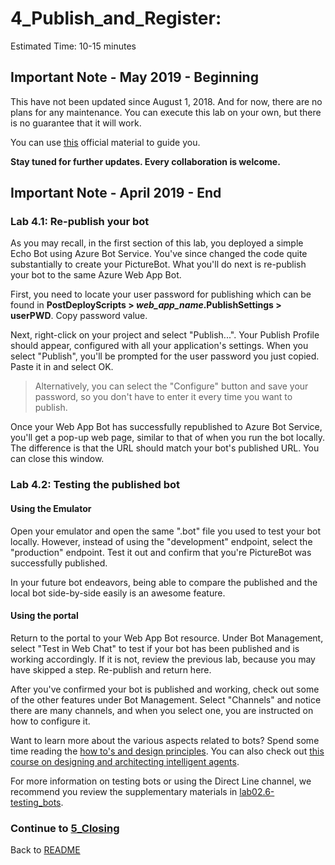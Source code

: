 # 4_Publish_and_Register:

Estimated Time: 10-15 minutes


## Important Note - May 2019 - Beginning

This have not been updated since August 1, 2018. And for now, there are no plans for any maintenance.
You can execute this lab on your own, but there is no guarantee that it will work.

You can use [this](https://docs.microsoft.com/en-us/azure/bot-service/bot-builder-deploy-az-cli?view=azure-bot-service-4.0&tabs=csharp) official material to guide you.

**Stay tuned for further updates. Every collaboration is welcome.**

## Important Note - April 2019 - End


### Lab 4.1: Re-publish your bot

As you may recall, in the first section of this lab, you deployed a simple Echo Bot using Azure Bot Service. You've since changed the code quite substantially to create your PictureBot. What you'll do next is re-publish your bot to the same Azure Web App Bot.

First, you need to locate your user password for publishing which can be found in **PostDeployScripts > _web_app_name_.PublishSettings > userPWD**. Copy password value.

Next, right-click on your project and select "Publish...". Your Publish Profile should appear, configured with all your application's settings. When you select "Publish", you'll be prompted for the user password you just copied. Paste it in and select OK.  

> Alternatively, you can select the "Configure" button and save your password, so you don't have to enter it every time you want to publish.

Once your Web App Bot has successfully republished to Azure Bot Service, you'll get a pop-up web page, similar to that of when you run the bot locally. The difference is that the URL should match your bot's published URL. You can close this window.  


### Lab 4.2: Testing the published bot

#### Using the Emulator

Open your emulator and open the same ".bot" file you used to test your bot locally. However, instead of using the "development" endpoint, select the "production" endpoint. Test it out and confirm that you're PictureBot was successfully published.  

In your future bot endeavors, being able to compare the published and the local bot side-by-side easily is an awesome feature. 


#### Using the portal

Return to the portal to your Web App Bot resource. Under Bot Management, select "Test in Web Chat" to test if your bot has been published and is working accordingly. If it is not, review the previous lab, because you may have skipped a step. Re-publish and return here.

After you've confirmed your bot is published and working, check out some of the other features under Bot Management. Select "Channels" and notice there are many channels, and when you select one, you are instructed on how to configure it. 

Want to learn more about the various aspects related to bots? Spend some time reading the [how to's and design principles](https://docs.microsoft.com/en-us/azure/bot-service/bot-service-design-principles?view=azure-bot-service-4.0). You can also check out [this course on designing and architecting intelligent agents](https://aka.ms/daaia).  

For more information on testing bots or using the Direct Line channel, we recommend you review the supplementary materials in [lab02.6-testing_bots](../lab02.6-testing_bots/0_README.md).

### Continue to [5_Closing](./5_Closing.md)  
Back to [README](./0_README.md)
